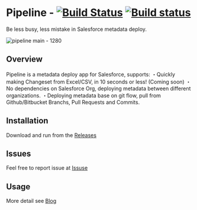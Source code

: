 # Pipeline - [![Build Status](https://travis-ci.org/xgeek-net/pipeline.svg)](https://travis-ci.org/xgeek-net/pipeline)  [![Build status](https://ci.appveyor.com/api/projects/status/vv0meml49a4lps3y?svg=true)](https://ci.appveyor.com/project/xgeek-net/pipeline)
Be less busy, less mistake in Salesforce metadata deploy. 

![pipeline main - 1280](https://user-images.githubusercontent.com/5466487/43767123-31732402-9a6f-11e8-9d31-c3a40d4eaff8.png)

## Overview
Pipeline is a metadata deploy app for Salesforce, supports:
・Quickly making Changeset from Excel/CSV, in 10 seconds or less! (Coming soon)
・No dependencies on Salesforce Org, deploying metadata between different organizations.
・Deploying metadata base on git flow, pull from Github/Bitbucket Branchs, Pull Requests and Commits.

## Installation

Download and run from the [Releases](https://github.com/xgeek-net/pipeline/releases)

## Issues

Feel free to report issue at [Issuse](https://github.com/xgeek-net/pipeline)

## Usage

More detail see [Blog](https://www.xgeek.net/salesforce/pipeline-for-salesforce/)
